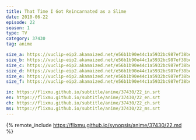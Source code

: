 ```yaml
---
title: That Time I Got Reincarnated as a Slime
date: 2010-06-22
episode: 22
season: 1
type: TV
category: 37430
tag: anime

size_a: https://vuclip-eip2.akamaized.net/e56b1b90e44c1a5932bc987ef38be67b/vp63207_V20210323042745/hlsc_e2931_2.m3u8
size_b: https://vuclip-eip2.akamaized.net/e56b1b90e44c1a5932bc987ef38be67b/vp63207_V20210323042745/hlsc_e2931_3.m3u8
size_c: https://vuclip-eip2.akamaized.net/e56b1b90e44c1a5932bc987ef38be67b/vp63207_V20210323042745/hlsc_e2931_4.m3u8
size_d: https://vuclip-eip2.akamaized.net/e56b1b90e44c1a5932bc987ef38be67b/vp63207_V20210323042745/hlsc_e2931_5.m3u8
size_e: https://vuclip-eip2.akamaized.net/e56b1b90e44c1a5932bc987ef38be67b/vp63207_V20210323042745/hlsc_e2931_6.m3u8
size_f: https://vuclip-eip2.akamaized.net/e56b1b90e44c1a5932bc987ef38be67b/vp63207_V20210323042745/hlsc_e2931_7.m3u8

in: https://flixmu.github.io/subtitle/anime/37430/22_in.srt
en: https://flixmu.github.io/subtitle/anime/37430/22_en.srt
ch: https://flixmu.github.io/subtitle/anime/37430/22_ch.srt
ms: https://flixmu.github.io/subtitle/anime/37430/22_ms.srt
---
```

{% remote_include https://flixmu.github.io/synopsis/anime/37430/22.md %}
